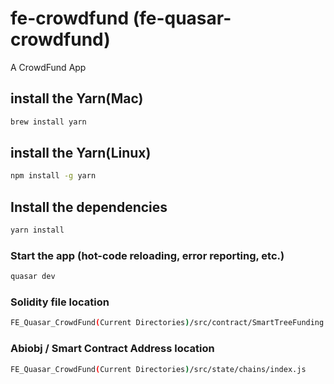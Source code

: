# fe-crowdfund (fe-quasar-crowdfund)

A CrowdFund App

## install the Yarn(Mac)
```bash
brew install yarn
```

## install the Yarn(Linux)
```bash
npm install -g yarn
```

## Install the dependencies
```bash
yarn install
```

### Start the app (hot-code reloading, error reporting, etc.)
```bash
quasar dev
```

### Solidity file location
```bash
FE_Quasar_CrowdFund(Current Directories)/src/contract/SmartTreeFunding.sol
```

### Abiobj / Smart Contract Address location
```bash
FE_Quasar_CrowdFund(Current Directories)/src/state/chains/index.js
```

